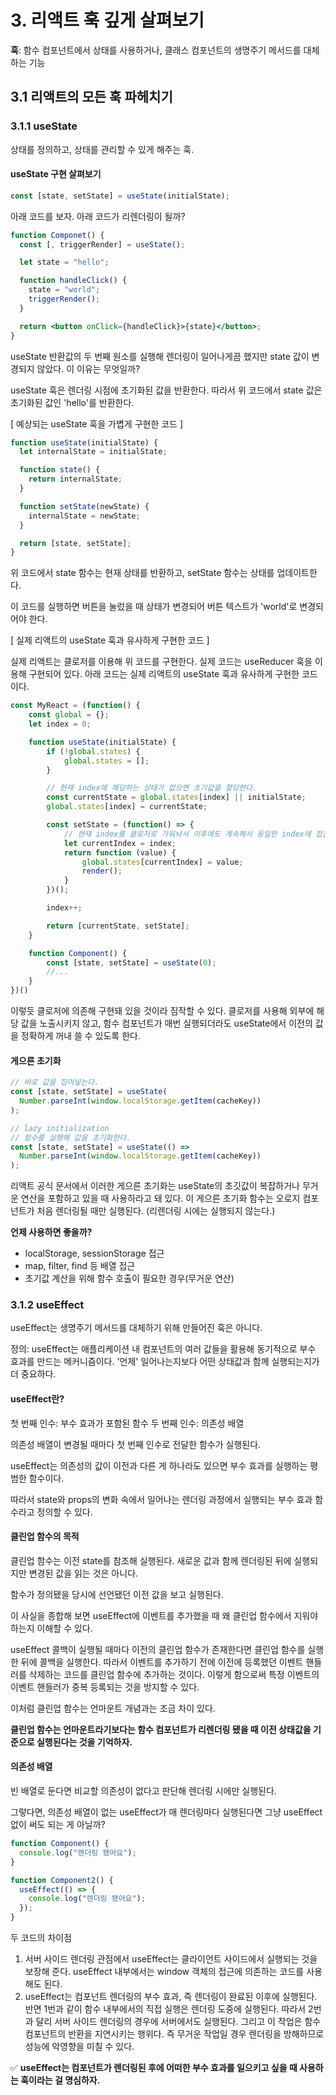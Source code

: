 # 3. 리액트 훅 깊게 살펴보기

**훅**: 함수 컴포넌트에서 상태를 사용하거나, 클래스 컴포넌트의 생명주기 메서드를 대체하는 기능

## 3.1 리액트의 모든 훅 파헤치기

### 3.1.1 useState

상태를 정의하고, 상태를 관리할 수 있게 해주는 훅.

#### useState 구현 살펴보기

```jsx
const [state, setState] = useState(initialState);
```

아래 코드를 보자. 아래 코드가 리렌더링이 될까?

```jsx
function Componet() {
  const [, triggerRender] = useState();

  let state = "hello";

  function handleClick() {
    state = "world";
    triggerRender();
  }

  return <button onClick={handleClick}>{state}</button>;
}
```

useState 반환값의 두 번째 원소를 실행해 렌더링이 일어나게끔 했지만 state 값이 변경되지 않았다. 이 이유는 무엇일까?

useState 훅은 렌더링 시점에 초기화된 값을 반환한다. 따라서 위 코드에서 state 값은 초기화된 값인 'hello'를 반환한다.

[ 예상되는 useState 훅을 가볍게 구현한 코드 ]

```jsx
function useState(initialState) {
  let internalState = initialState;

  function state() {
    return internalState;
  }

  function setState(newState) {
    internalState = newState;
  }

  return [state, setState];
}
```

위 코드에서 state 함수는 현재 상태를 반환하고, setState 함수는 상태를 업데이트한다.

이 코드를 실행하면 버튼을 눌렀을 때 상태가 변경되어 버튼 텍스트가 'world'로 변경되어야 한다.

[ 실제 리액트의 useState 훅과 유사하게 구현한 코드 ]

실제 리액트는 클로저를 이용해 위 코드를 구현한다. 실제 코드는 useReducer 훅을 이용해 구현되어 있다. 아래 코드는 실제 리액트의 useState 훅과 유사하게 구현한 코드이다.

```jsx
const MyReact = (function() {
	const global = {};
	let index = 0;

	function useState(initialState) {
		if (!global.states) {
			global.states = [];
		}

		// 현재 index에 해당하는 상태가 없으면 초기값을 할당한다.
		const currentState = global.states[index] || initialState;
		global.states[index] = currentState;

		const setState = (function() => {
			// 현재 index를 클로저로 가둬놔서 이후에도 계속해서 동일한 index에 접근할 수 있다.
			let currentIndex = index;
			return function (value) {
				global.states[currentIndex] = value;
				render();
			}
		})();

		index++;

		return [currentState, setState];
	}

	function Component() {
		const [state, setState] = useState(0);
		//...
	}
})()
```

이렇듯 클로저에 의존해 구현돼 있을 것이라 짐작할 수 있다. 클로저를 사용해 외부에 해당 값을 노출시키지 않고, 함수 컴포넌트가 매번 실행되더라도 useState에서 이전의 값을 정확하게 꺼내 쓸 수 있도록 한다.

#### 게으른 초기화

```jsx
// 바로 값을 집어넣는다.
const [state, setState] = useState(
  Number.parseInt(window.localStorage.getItem(cacheKey))
);

// lazy initialization
// 함수를 실행해 값을 초기화한다.
const [state, setState] = useState(() =>
  Number.parseInt(window.localStorage.getItem(cacheKey))
);
```

리액트 공식 문서에서 이러한 게으른 초기화는 useState의 초깃값이 복잡하거나 무거운 연산을 포함하고 있을 때 사용하라고 돼 있다. 이 게으른 초기화 함수는 오로지 컴포넌트가 처음 렌더링될 때만 실행된다. (리렌더링 시에는 실행되지 않는다.)

**언제 사용하면 좋을까?**

- localStorage, sessionStorage 접근
- map, filter, find 등 배열 접근
- 초기값 계산을 위해 함수 호출이 필요한 경우(무거운 연산)

### 3.1.2 useEffect

useEffect는 생명주기 메서드를 대체하기 위해 만들어진 훅은 아니다.

정의: useEffect는 애플리케이션 내 컴포넌트의 여러 값들을 활용해 동기적으로 부수 효과를 만드는 메커니즘이다. '언제' 일어나는지보다 어떤 상태값과 함께 실행되는지가 더 중요하다.

#### useEffect란?

첫 번째 인수: 부수 효과가 포함된 함수
두 번째 인수: 의존성 배열

의존성 배열이 변경될 때마다 첫 번째 인수로 전달한 함수가 실행된다.

useEffect는 의존성의 값이 이전과 다른 게 하나라도 있으면 부수 효과를 실행하는 평범한 함수이다.

따라서 state와 props의 변화 속에서 일어나는 렌더링 과정에서 실행되는 부수 효과 함수라고 정의할 수 있다.

#### 클린업 함수의 목적

클린업 함수는 이전 state를 참조해 실행된다. 새로운 값과 함께 렌더링된 뒤에 실행되지만 변경된 값을 읽는 것은 아니다.

함수가 정의됐을 당시에 선언됐던 이전 값을 보고 실행된다.

이 사실을 종합해 보면 useEffect에 이벤트를 추가했을 때 왜 클린업 함수에서 지워야 하는지 이해할 수 있다.

useEffect 콜백이 실행될 때마다 이전의 클린업 함수가 존재한다면 클린업 함수를 실행한 뒤에 콜백을 실행한다. 따라서 이벤트를 추가하기 전에 이전에 등록했던 이벤트 핸들러를 삭제하는 코드를 클린업 함수에 추가하는 것이다. 이렇게 함으로써 특정 이벤트의 이벤트 핸들러가 중복 등록되는 것을 방지할 수 있다.

이처럼 클린업 함수는 언마운트 개념과는 조금 차이 있다.

**클린업 함수는 언마운트라기보다는 함수 컴포넌트가 리렌더링 됐을 때 이전 상태값을 기준으로 실행된다는 것을 기억하자.**

#### 의존성 배열

빈 배열로 둔다면 비교할 의존성이 없다고 판단해 렌더링 시에만 실행된다.

그렇다면, 의존성 배열이 없는 useEffect가 매 렌더링마다 실행된다면 그냥 useEffect 없이 써도 되는 게 아닐까?

```jsx
function Component() {
  console.log("렌더링 됐어요");
}

function Component2() {
  useEffect(() => {
    console.log("렌더링 됐어요");
  });
}
```

두 코드의 차이점

1. 서버 사이드 렌더링 관점에서 useEffect는 클라이언트 사이드에서 실행되는 것을 보장해 준다. useEffect 내부에서는 window 객체의 접근에 의존하는 코드를 사용해도 된다.
2. useEffect는 컴포넌트 렌더링의 부수 효과, 즉 렌더링이 완료된 이후에 실행된다. 반면 1번과 같이 함수 내부에서의 직접 실행은 렌더링 도중에 실행된다. 따라서 2번과 달리 서버 사이드 렌더링의 경우에 서버에서도 실행된다. 그리고 이 작업은 함수 컴포넌트의 반환을 지연시키는 행위다. 즉 무거운 작업일 경우 렌더링을 방해하므로 성능에 악영향을 미칠 수 있다.

✅ **useEffect는 컴포넌트가 렌더링된 후에 어떠한 부수 효과를 일으키고 싶을 때 사용하는 훅이라는 걸 명심하자.**
